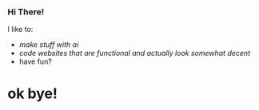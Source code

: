 ### Hi There!
I like to:
- _make stuff with ai_
- _code websites that are functional and actually look somewhat decent_
- have fun?

# ok bye!
